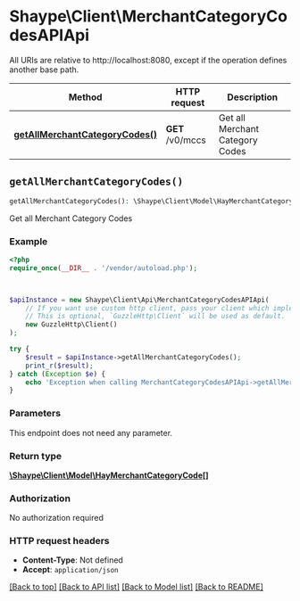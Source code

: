 # Shaype\Client\MerchantCategoryCodesAPIApi

All URIs are relative to http://localhost:8080, except if the operation defines another base path.

| Method | HTTP request | Description |
| ------------- | ------------- | ------------- |
| [**getAllMerchantCategoryCodes()**](MerchantCategoryCodesAPIApi.md#getAllMerchantCategoryCodes) | **GET** /v0/mccs | Get all Merchant Category Codes |


## `getAllMerchantCategoryCodes()`

```php
getAllMerchantCategoryCodes(): \Shaype\Client\Model\HayMerchantCategoryCode[]
```

Get all Merchant Category Codes

### Example

```php
<?php
require_once(__DIR__ . '/vendor/autoload.php');



$apiInstance = new Shaype\Client\Api\MerchantCategoryCodesAPIApi(
    // If you want use custom http client, pass your client which implements `GuzzleHttp\ClientInterface`.
    // This is optional, `GuzzleHttp\Client` will be used as default.
    new GuzzleHttp\Client()
);

try {
    $result = $apiInstance->getAllMerchantCategoryCodes();
    print_r($result);
} catch (Exception $e) {
    echo 'Exception when calling MerchantCategoryCodesAPIApi->getAllMerchantCategoryCodes: ', $e->getMessage(), PHP_EOL;
}
```

### Parameters

This endpoint does not need any parameter.

### Return type

[**\Shaype\Client\Model\HayMerchantCategoryCode[]**](../Model/HayMerchantCategoryCode.md)

### Authorization

No authorization required

### HTTP request headers

- **Content-Type**: Not defined
- **Accept**: `application/json`

[[Back to top]](#) [[Back to API list]](../../README.md#endpoints)
[[Back to Model list]](../../README.md#models)
[[Back to README]](../../README.md)
